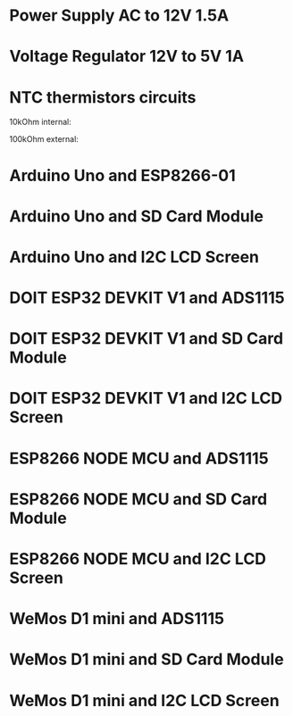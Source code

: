 # Power Supply AC to 12V 1.5A

# Voltage Regulator 12V to 5V 1A

# NTC thermistors circuits

10kOhm internal:

100kOhm external:

# Arduino Uno and ESP8266-01

# Arduino Uno and SD Card Module

# Arduino Uno and I2C LCD Screen

# DOIT ESP32 DEVKIT V1 and ADS1115

# DOIT ESP32 DEVKIT V1 and SD Card Module

# DOIT ESP32 DEVKIT V1 and I2C LCD Screen

# ESP8266 NODE MCU and ADS1115

# ESP8266 NODE MCU and SD Card Module

# ESP8266 NODE MCU and I2C LCD Screen

# WeMos D1 mini and ADS1115

# WeMos D1 mini and SD Card Module

# WeMos D1 mini and I2C LCD Screen
